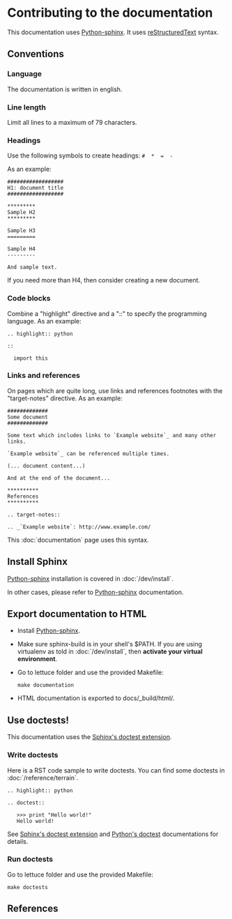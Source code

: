 Contributing to the documentation
=================================

This documentation uses [Python-sphinx](http://sphinx.pocoo.org/). It
uses [reStructuredText](http://docutils.sourceforge.net/rst.html)
syntax.

Conventions
-----------

### Language

The documentation is written in english.

### Line length

Limit all lines to a maximum of 79 characters.

### Headings

Use the following symbols to create headings: `#  *  =  -`

As an example:

    ##################
    H1: document title
    ##################

    *********
    Sample H2
    *********

    Sample H3
    =========

    Sample H4
    ---------

    And sample text.

If you need more than H4, then consider creating a new document.

### Code blocks

Combine a "highlight" directive and a "::" to specify the programming
language. As an example:

    .. highlight:: python

    ::

      import this

### Links and references

On pages which are quite long, use links and references footnotes with
the "target-notes" directive. As an example:

    #############
    Some document
    #############

    Some text which includes links to `Example website`_ and many other links.

    `Example website`_ can be referenced multiple times.

    (... document content...)

    And at the end of the document...

    **********
    References
    **********

    .. target-notes::

    .. _`Example website`: http://www.example.com/

This :doc:\`documentation\` page uses this syntax.

Install Sphinx
--------------

[Python-sphinx](http://sphinx.pocoo.org/) installation is covered in
:doc:\`/dev/install\`.

In other cases, please refer to
[Python-sphinx](http://sphinx.pocoo.org/) documentation.

Export documentation to HTML
----------------------------

-   Install [Python-sphinx](http://sphinx.pocoo.org/).
-   Make sure sphinx-build is in your shell's \$PATH. If you are using
    virtualenv as told in :doc:\`/dev/install\`, then **activate your
    virtual environment**.
-   Go to lettuce folder and use the provided Makefile:

        make documentation

-   HTML documentation is exported to docs/\_build/html/.

Use doctests!
-------------

This documentation uses the [Sphinx's doctest
extension](http://sphinx.pocoo.org/ext/doctest.html#module-sphinx.ext.doctest).

### Write doctests

Here is a RST code sample to write doctests. You can find some doctests
in :doc:\`/reference/terrain\`.

    .. highlight:: python

    .. doctest::

       >>> print "Hello world!"
       Hello world!

See [Sphinx's doctest
extension](http://sphinx.pocoo.org/ext/doctest.html#module-sphinx.ext.doctest)
and [Python's doctest](http://docs.python.org/library/doctest.html)
documentations for details.

### Run doctests

Go to lettuce folder and use the provided Makefile:

    make doctests

References
----------
